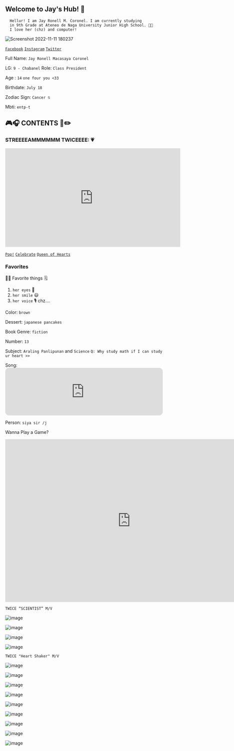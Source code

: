 ## Welcome to Jay's Hub! 👦
      Hellur! I am Jay Ronell M. Coronel. I am currently studying 
      in 9th Grade at Ateneo de Naga University Junior High School. 💙💛 
      I love her (chz) and computer!
      
![Screenshot 2022-11-11 180237](https://user-images.githubusercontent.com/118147704/202804551-41f517dd-d32d-4c64-8b77-0a29e495a4c0.png)

[`Facebook`](https://www.facebook.com/profile.php?id=100076401044632) [`Instagram`](https://www.instagram.com/jayaited/) [`Twitter`](https://twitter.com/jayjalani_)

Full Name: `Jay Ronell Macasaya Coronel`

LG: `9 - Chabanel`   Role: `Class President`

Age : `14` `one four you <33`

Birthdate: `July 18`

Zodiac Sign: `Cancer ♋`

Mbti: `entp-t`

## 🎮🎧 CONTENTS 📖✏️
### STREEEEAMMMMMM TWICEEEE: 💗
<iframe width="560" height="315" src="https://www.youtube.com/embed/k6jqx9kZgPM" title="YouTube video player" frameborder="0" allow="accelerometer; autoplay; clipboard-write; encrypted-media; gyroscope; picture-in-picture" allowfullscreen></iframe>

[`Pop!`](https://www.youtube.com/watch?v=f6YDKF0LVWw)
[`Celebrate`](https://www.youtube.com/watch?v=fMIn43MiwG8)
[`Queen of Hearts`](https://www.youtube.com/watch?v=Q4Rb5_kjS2M)

### Favorites

🙇‍♂️ Favorite things 🗒️
1. `her eyes` 👀
2. `her smile` 😃
3. `her voice` 🎙️
chz....

Color:  `brown`

Dessert: `japanese pancakes`

Book Genre: `fiction`

Number: `13`

Subject: `Araling Panlipunan` and `Science`  `Q: Why study math if I can study ur heart >>`

Song: <iframe style="border-radius:12px" src="https://open.spotify.com/embed/track/3n5te2xbUAPjzAnhLgA42z?utm_source=generator" width="100%" height="152" frameBorder="0" allowfullscreen="" allow="autoplay; clipboard-write; encrypted-media; fullscreen; picture-in-picture" loading="lazy"></iframe>

Person: `siya sir /j`
       
Wanna Play a Game?
<iframe src="https://funhtml5games.com?embed=flappy" style="width:800px;height:520px;border:none;" frameborder="0" scrolling="no"></iframe>



`TWICE “SCIENTIST” M/V`

![image](https://user-images.githubusercontent.com/118147704/202917043-290079a0-eaa6-4440-8363-5bee550a564b.png)

![image](https://user-images.githubusercontent.com/118147704/202917087-ae46e5ed-d6d0-4c80-8bc9-03b085a27a5e.png)

![image](https://user-images.githubusercontent.com/118147704/202917102-7b9333d8-c787-4a94-b51a-f181a444a88c.png)

![image](https://user-images.githubusercontent.com/118147704/202917114-15f1c892-2b99-42da-8c02-544bd2e5125a.png)

`TWICE "Heart Shaker" M/V`

![image](https://user-images.githubusercontent.com/118147704/202917212-80ca8dfb-9abf-4145-a049-b2569acfb779.png)

![image](https://user-images.githubusercontent.com/118147704/202917232-6aad337d-d70b-4826-a0df-4e591a2c226f.png)

![image](https://user-images.githubusercontent.com/118147704/202917257-fa97086e-8608-4853-9443-4e46e6bb0b23.png)

![image](https://user-images.githubusercontent.com/118147704/202917275-4071d84f-98ee-4ce6-bf6c-0aa2f4add15a.png)

![image](https://user-images.githubusercontent.com/118147704/202917288-48793bef-6817-47cb-aa42-a1975ec7af9d.png)

![image](https://user-images.githubusercontent.com/118147704/202917306-625dffa8-f043-4127-adaf-c70fb9932be9.png)

![image](https://user-images.githubusercontent.com/118147704/202917319-8afe0bc0-46e6-4dd1-8451-6881c1dd4901.png)

![image](https://user-images.githubusercontent.com/118147704/202917340-63292b39-bfcf-4754-afb9-a4c0ed89f504.png)

![image](https://user-images.githubusercontent.com/118147704/202917348-8c1a7ec6-8071-4064-8c81-b4095664761b.png)






